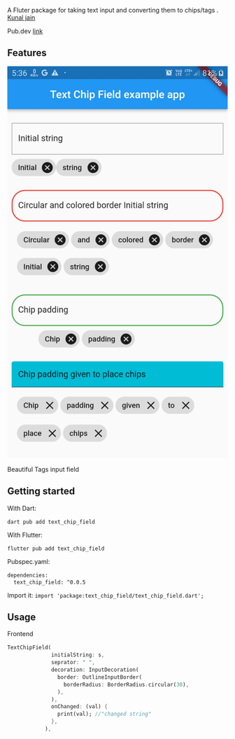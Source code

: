 <!--
This README describes the package. If you publish this package to pub.dev,
this README's contents appear on the landing page for your package.

For information about how to write a good package README, see the guide for
[writing package pages](https://dart.dev/guides/libraries/writing-package-pages).

For general information about developing packages, see the Dart guide for
[creating packages](https://dart.dev/guides/libraries/create-library-packages)
and the Flutter guide for
[developing packages and plugins](https://flutter.dev/developing-packages).
-->

A Fluter package for taking text input and converting them to chips/tags . [Kunal jain](https://www.linkedin.com/in/kunal-jain-32bbb418a)

Pub.dev [link](https://pub.dev/packages/text_chip_field)

## Features

![](https://github.com/kunaljainwin/Flutter/blob/master/ss_13May_2022_1746.jpg)

Beautiful Tags input field

## Getting started

With Dart:

```
dart pub add text_chip_field
```

With Flutter:

```
flutter pub add text_chip_field
```

Pubspec.yaml:

```
dependencies:
  text_chip_field: ^0.0.5
```

Import it:
`import 'package:text_chip_field/text_chip_field.dart';`

## Usage

Frontend

```dart
TextChipField(
              initialString: s,
              seprator: " ",
              decoration: InputDecoration(
                border: OutlineInputBorder(
                  borderRadius: BorderRadius.circular(30),
                ),
              ),
              onChanged: (val) {
                print(val); //"changed string"
              },
            ),
```

<!-- ## Additional information

TODO: Tell users more about the package: where to find more information, how to
contribute to the package, how to file issues, what response they can expect
from the package authors, and more. -->

